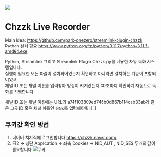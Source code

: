 <a href="https://hits.seeyoufarm.com"><img src="https://hits.seeyoufarm.com/api/count/incr/badge.svg?url=https%3A%2F%2Fgithub.com%2FBlackOut-git%2FChzzk-live-recorder&count_bg=%2379C83D&title_bg=%23555555&icon=&icon_color=%23E7E7E7&title=hits&edge_flat=false"/></a>

# Chzzk Live Recorder
Main Idea: https://github.com/park-onezero/streamlink-plugin-chzzk  
Python 설치 필요 https://www.python.org/ftp/python/3.11.7/python-3.11.7-amd64.exe  

Python, Streamlink 그리고 Streamlink Plugin Chzzk.py를 이용한 자동 녹화 시스템입니다.  
실행에 필요한 모든 파일이 설치되어있는지 확인하고 아니라면 설치하는 기능이 포함되어있고  
채널 ID 또는 채널 이름를 입력받아 방송이 켜져있는지 30초마다 확인하여 자동으로 녹화를 진행합니다  

채널 ID 또는 채널 이름에는 URL의 a74f103809ed746b0d867b114ceb33ab와 같은 고유 ID 혹은 채널 이름인 `몽실s`를 입력해야됩니다 

## 쿠키값 확인 방법
1. 네이버 치지직에 로그인합니다 https://chzzk.naver.com/
2. F12 -> 상단 Application -> 좌측 Cookies -> NID_AUT , NID_SES 두개의 값이 필요합니다
![쿠키](https://github.com/BlackOut-git/Chzzk-live-recorder/assets/94197378/461e7d80-4391-4353-a27a-708b0b199205)
